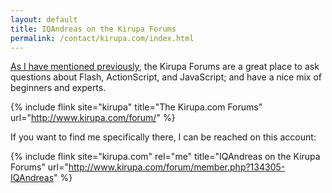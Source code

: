```yaml
---
layout: default
title: IQAndreas on the Kirupa Forums
permalink: /contact/kirupa.com/index.html
---
```


[As I have mentioned previously](http://blog.iqandreas.com/monologues/pick-a-community-any-community/), the Kirupa Forums are a great place to ask questions about Flash, ActionScript, and JavaScript; and have a nice mix of beginners and experts.

{% include flink site="kirupa" title="The Kirupa.com Forums" url="http://www.kirupa.com/forum/" %}

If you want to find me specifically there, I can be reached on this account:

{% include flink site="kirupa.com" rel="me" title="IQAndreas on the Kirupa Forums" url="http://www.kirupa.com/forum/member.php?134305-IQAndreas" %}


